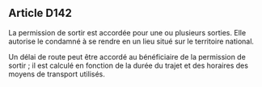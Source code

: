 Article D142
----
La permission de sortir est accordée pour une ou plusieurs sorties. Elle
autorise le condamné à se rendre en un lieu situé sur le territoire national.

Un délai de route peut être accordé au bénéficiaire de la permission de sortir ;
il est calculé en fonction de la durée du trajet et des horaires des moyens de
transport utilisés.
